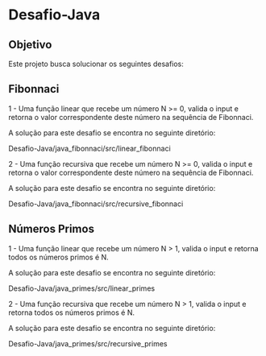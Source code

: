 # Desafio-Java

## Objetivo

Este projeto busca solucionar os seguintes desafios:

## Fibonnaci

1 - Uma função linear que recebe um número N >= 0, valida o input e retorna o valor correspondente deste número na sequência de Fibonnaci.

A solução para este desafio se encontra no seguinte diretório:

Desafio-Java/java_fibonnaci/src/linear_fibonnaci

2 - Uma função recursiva que recebe um número N >= 0, valida o input e retorna o valor correspondente deste número na sequência de Fibonnaci.

A solução para este desafio se encontra no seguinte diretório:

Desafio-Java/java_fibonnaci/src/recursive_fibonnaci

## Números Primos

1 - Uma função linear que recebe um número N > 1, valida o input e retorna todos os números primos é N.

A solução para este desafio se encontra no seguinte diretório:

Desafio-Java/java_primes/src/linear_primes

2 - Uma função recursiva que recebe um número N > 1, valida o input e retorna todos os números primos é N.

A solução para este desafio se encontra no seguinte diretório:

Desafio-Java/java_primes/src/recursive_primes

